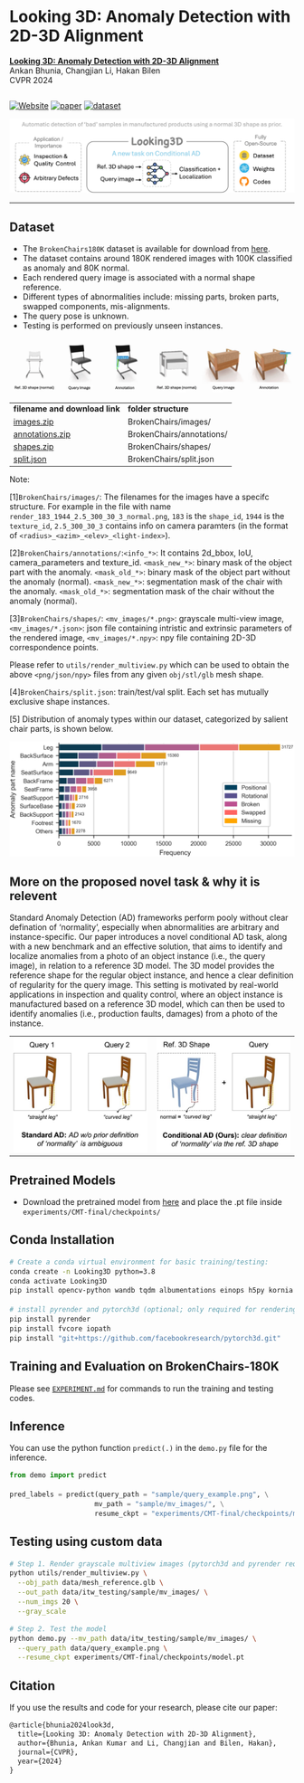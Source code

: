 # Looking 3D: Anomaly Detection with 2D-3D Alignment

<table>
  <tr>
      <strong><a href="https://openaccess.thecvf.com/content/CVPR2024/papers/Bhunia_Looking_3D_Anomaly_Detection_with_2D-3D_Alignment_CVPR_2024_paper.pdf">Looking 3D: Anomaly Detection with 2D-3D Alignment</a></strong><br>
      Ankan Bhunia, Changjian Li, Hakan Bilen<br>
      CVPR 2024
  </tr>
</table>

[![Website](https://img.shields.io/badge/Project-Website-87CEEB)](https://groups.inf.ed.ac.uk/vico/research/Looking3D)
[![paper](https://img.shields.io/badge/arXiv-Paper-<COLOR>.svg)](https://openaccess.thecvf.com/content/CVPR2024/papers/Bhunia_Looking_3D_Anomaly_Detection_with_2D-3D_Alignment_CVPR_2024_paper.pdf)
[![dataset](https://img.shields.io/badge/Dataset-link-blue)](https://uoe-my.sharepoint.com/:f:/g/personal/s2514643_ed_ac_uk/EjURAFBBbmxHvlMvDGrKvzEBOB29U3QShVRsqekp0rha_g?e=jenLk6)

<img src=figures/title.jpg>

<hr />

## Dataset

- The `BrokenChairs180K` dataset is available for download from [here](https://uoe-my.sharepoint.com/:f:/g/personal/s2514643_ed_ac_uk/EjURAFBBbmxHvlMvDGrKvzEBOB29U3QShVRsqekp0rha_g?e=jenLk6).
- The dataset contains around 180K rendered images with 100K classified as anomaly and 80K normal.
- Each rendered query image is associated with a normal shape reference.
- Different types of abnormalities include: missing parts, broken parts, swapped components, mis-alignments.
- The query pose is unknown.
- Testing is performed on previously unseen instances.

<img src=figures/data_preview.gif>

<table>
  <tr>
    <td><b>filename and download link</b></td>
    <td><b>folder structure</b></td>
  </tr>
      <tr>
    <td><a href="https://uoe-my.sharepoint.com/:u:/g/personal/s2514643_ed_ac_uk/EYoXrt3Ot7ZDmfUNIB9Xq3UBmX5jloND4kW35OaxxLBbTw?e=yieACI">images.zip</a></td>
    <td>BrokenChairs/images/</td>
  </tr>
    <tr>
    <td><a href="https://uoe-my.sharepoint.com/:u:/g/personal/s2514643_ed_ac_uk/Efu7n0UgwZFKoZZzAdl_ccwByIS7af0Ds5D9wQg5SaPAyw?e=U9HtP1">annotations.zip</a></td>
    <td>BrokenChairs/annotations/</td>
  </tr>
      <tr>
    <td><a href="https://uoe-my.sharepoint.com/:u:/g/personal/s2514643_ed_ac_uk/Eda1I8N4eTtIjsomzw2wLsMBiAUSRLmbaKt8QWYD3bGw_Q?e=WrVmeU">shapes.zip</a></td>
    <td>BrokenChairs/shapes/</td>
  </tr>
        <tr>
    <td><a href="https://uoe-my.sharepoint.com/:u:/g/personal/s2514643_ed_ac_uk/Ee6ho7lde_BLqL6fY7V974IBPylEFznzJoNwDLI46qcD-Q?e=fmThG8">split.json</a></td>
    <td>BrokenChairs/split.json</td>
  </tr>
</table>

Note:

[1]`BrokenChairs/images/`: The filenames for the images have a specifc structure. For example in the file with name `render_183_1944_2.5_300_30_3_normal.png`, `183` is the `shape_id`, `1944` is the `texture_id`, `2.5_300_30_3` contains info on camera paramters (in the format of `<radius>_<azim>_<elev>_<light-index>`).

[2]`BrokenChairs/annotations/`:`<info_*>`: It contains 2d_bbox, IoU, camera_parameters and texture_id.
`<mask_new_*>`: binary mask of the object part with the anomaly.
`<mask_old_*>`: binary mask of the object part without the anomaly (normal).
`<mask_new_*>`: segmentation mask of the chair with the anomaly.
`<mask_old_*>`: segmentation mask of the chair without the anomaly (normal).

[3]`BrokenChairs/shapes/`: `<mv_images/*.png>`: grayscale multi-view image,
`<mv_images/*.json>`: json file containing intristic and extrinsic parameters of the rendered image,
`<mv_images/*.npy>`: npy file containing 2D-3D correspondence points.

Please refer to `utils/render_multiview.py` which can be used to obtain the above `<png/json/npy>` files from any given `obj/stl/glb` mesh shape.

[4]`BrokenChairs/split.json`: train/test/val split. Each set has mutually exclusive shape instances.

[5] Distribution of anomaly types within our dataset, categorized by salient chair parts, is shown below.

<img src=figures/part_stats.png width=600px>

## More on the proposed novel task & why it is relevent

Standard Anomaly Detection (AD) frameworks perform pooly without clear defination of ‘normality’, especially when abnormalities are arbitrary and instance-specific. Our paper introduces a novel conditional AD task, along with a new benchmark and an effective solution, that aims to identify and localize anomalies from a photo of an object instance (i.e., the query image), in relation to a reference 3D model. The 3D model provides the reference shape for the regular object instance, and hence a clear definition of regularity for the query image. This setting is motivated by real-world applications in inspection and quality control, where an object instance is manufactured based on a reference 3D model, which can then be used to identify anomalies (i.e., production faults, damages) from a photo of the instance.

<table>
  <tr>
    <td style="text-align: center;">
      <img src="figures/left.jpeg" alt="Image 1 Description" width="300" />
    </td>
    <td style="text-align: center;">
      <img src="figures/right.jpeg" alt="Image 2 Description" width="300" />
    </td>
  </tr>
</table>

## Pretrained Models

- Download the pretrained model from [here](https://uoe-my.sharepoint.com/:u:/g/personal/s2514643_ed_ac_uk/EWQ7dANJ1xhGnlwNP_S339MBaUXe6G55ow1JKMqWWJLaDw?e=t08Xzc) and place the .pt file inside `experiments/CMT-final/checkpoints/`

## Conda Installation

```bash {"id":"01J22BGWJ0NA4YERREQJ5X2GFT"}
# Create a conda virtual environment for basic training/testing: 
conda create -n Looking3D python=3.8
conda activate Looking3D
pip install opencv-python wandb tqdm albumentations einops h5py kornia bounding_box matplotlib omegaconf trimesh[all] xformers

# install pyrender and pytorch3d (optional; only required for rendering multiview images)
pip install pyrender
pip install fvcore iopath
pip install "git+https://github.com/facebookresearch/pytorch3d.git"
```

## Training and Evaluation on BrokenChairs-180K

Please see [`EXPERIMENT.md`](https://github.com/VICO-UoE/Looking3D/blob/main/EXPERIMENT.md) for commands to run the training and testing codes.

## Inference

You can use the python function `predict(.)` in the `demo.py` file for the inference.

```python {"id":"01J22BGWJ0NA4YERREQMHVP99N"}
from demo import predict

pred_labels = predict(query_path = "sample/query_example.png", \
                     mv_path = "sample/mv_images/", \
                     resume_ckpt = "experiments/CMT-final/checkpoints/model.pt", device = "cuda", topk = 100)
```

## Testing using custom data

```bash {"id":"01J22GFZ30MRZK4VEANC2SV04S"}
# Step 1. Render grayscale multiview images (pytorch3d and pyrender required)
python utils/render_multiview.py \
  --obj_path data/mesh_reference.glb \
  --out_path data/itw_testing/sample/mv_images/ \
  --num_imgs 20 \
  --gray_scale
```

```bash {"id":"01J22GFZ30MRZK4VEANCCZK82W"}
# Step 2. Test the model
python demo.py --mv_path data/itw_testing/sample/mv_images/ \
  --query_path data/query_example.png \
  --resume_ckpt experiments/CMT-final/checkpoints/model.pt
```

## Citation

If you use the results and code for your research, please cite our paper:

```
@article{bhunia2024look3d,
  title={Looking 3D: Anomaly Detection with 2D-3D Alignment},
  author={Bhunia, Ankan Kumar and Li, Changjian and Bilen, Hakan},
  journal={CVPR},
  year={2024}
}
```
